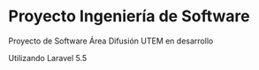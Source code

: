 # Proyecto Ingeniería de Software

Proyecto de Software Área Difusión UTEM en desarrollo

Utilizando Laravel 5.5
